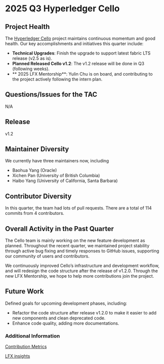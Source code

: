 [//]: # (SPDX-License-Identifier: CC-BY-4.0)

# 2025 Q3 Hyperledger Cello

## Project Health

The [Hyperledger Cello](https://github.com/hyperledger-cello/cello) project maintains continuous momentum and good health. Our key accomplishments and initiatives this quarter include:

- **Technical Upgrades**: Finish the upgrade to support latest fabric LTS release (v2.5 as is).
- **Planned Released Cello v1.2**: The v1.2 release will be done in Q3 (following weeks).
- ** 2025 LFX Mentorship**: Yulin Chu is on board, and contributing to the project actively following the intern plan.

## Questions/Issues for the TAC

N/A

## Release

v1.2

## Maintainer Diversity

We currently have three maintainers now, including 

* Baohua Yang (Oracle) 
* Xichen Pan (University of British Columbia) 
* Haibo Yang (University of California, Santa Barbara)

## Contributor Diversity

In this quarter, the team had lots of pull requests. There are a total of 114 commits from 4 contributors.

## Overall Activity in the Past Quarter

The Cello team is mainly working on the new feature development as planned. Throughout the recent quarter, we maintained project stability through active bug fixing and timely responses to GitHub issues, supporting our community of users and contributors.

We continuously improved Cello’s infrastructure and development workflow, and will redesign the code structure after the release of v1.2.0. Through the new LFX Mentorship, we hope to help more contributions join the project.

## Future Work

Defined goals for upcoming development phases, including:

- Refactor the code structure after release v1.2.0 to make it easier to add new components and clean deprecated code.
- Enhance code quality, adding more documentations.

### Additional Information

[Contribution Metrics](https://github.com/hyperledger-cello/cello/graphs/contributors?from=5%2F24%2F2025)

[LFX insights](https://insights.linuxfoundation.org/project/cello?timeRange=past90days&start=2025-06-12&end=2025-09-10)
